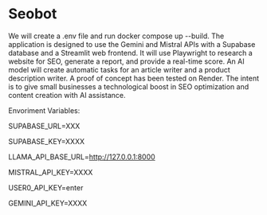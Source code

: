 # Seobot

We will create a .env file and run docker compose up --build. The application is designed to use the Gemini and Mistral APIs with a Supabase database and a Streamlit web frontend. It will use Playwright to research a website for SEO, generate a report, and provide a real-time score. An AI model will create automatic tasks for an article writer and a product description writer. A proof of concept has been tested on Render. The intent is to give small businesses a technological boost in SEO optimization and content creation with AI assistance.

Envoriment Variables:

SUPABASE_URL=XXX

SUPABASE_KEY=XXXX

LLAMA_API_BASE_URL=http://127.0.0.1:8000

MISTRAL_API_KEY=XXXX

USER0_API_KEY=enter

GEMINI_API_KEY=XXXX

